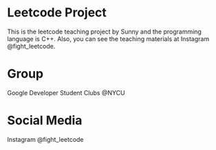 # Leetcode Project
This is the leetcode teaching project by Sunny and the programming language is C++.
Also, you can see the teaching materials at Instagram @fight_leetcode.

# Group
Google Developer Student Clubs @NYCU

# Social Media
Instagram @fight_leetcode
